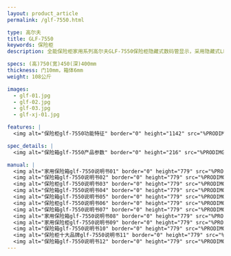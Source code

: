 ```yaml
---
layout: product_article
permalink: /glf-7550.html

type: 高尔夫
title: GLF-7550
keywords: 保险柜
description: 全能保险柜家用系列高尔夫GLF-7550保险柜隐藏式数码管显示，采用隐藏式LED数码显示技术，结合人性化操作界面，简洁明了，更显稳重大气。

specs: (高)750(宽)450(深)400mm
thickness: 门10mm，箱体6mm
weight: 108公斤

images:
  - glf-01.jpg
  - glf-02.jpg
  - glf-03.jpg
  - glf-xj-01.jpg

features: |
  <img alt="保险柜glf-7550功能特征" border="0" height="1142" src="%PRODIMGS%/glf-gn.jpg" width="538" />

spec_details: |
  <img alt="保险箱glf-7550产品参数" border="0" height="216" src="%PRODIMGS%/glf-cpcs.jpg" width="538" />

manual: |
  <img alt="家用保险箱glf-7550说明书01" border="0" height="779" src="%PRODIMGS%/glf-sm01.jpg" width="528" />  
  <img alt="保险箱glf-7550说明书02" border="0" height="779" src="%PRODIMGS%/glf-sm02.jpg" width="528" />  
  <img alt="保险柜glf-7550说明书03" border="0" height="779" src="%PRODIMGS%/glf-sm03.jpg" width="528" />  
  <img alt="保险箱glf-7550说明书04" border="0" height="779" src="%PRODIMGS%/glf-sm04.jpg" width="528" />  
  <img alt="保险箱glf-7550说明书05" border="0" height="779" src="%PRODIMGS%/glf-sm05.jpg" width="528" />  
  <img alt="保险柜glf-7550说明书06" border="0" height="779" src="%PRODIMGS%/glf-sm06.jpg" width="528" />  
  <img alt="保险箱glf-7550说明书07" border="0" height="779" src="%PRODIMGS%/glf-sm07.jpg" width="528" />  
  <img alt="家用保险箱glf-7550说明书08" border="0" height="779" src="%PRODIMGS%/glf-sm08.jpg" width="528" />  
  <img alt="家用保险柜glf-7550说明书09" border="0" height="779" src="%PRODIMGS%/glf-sm09.jpg" width="528" />  
  <img alt="保险箱glf-7550说明书10" border="0" height="779" src="%PRODIMGS%/glf-sm10.jpg" width="528" />  
  <img alt="保险柜十大品牌glf-7550说明书11" border="0" height="779" src="%PRODIMGS%/glf-sm11.jpg" width="528" />  
  <img alt="保险箱glf-7550说明书12" border="0" height="779" src="%PRODIMGS%/glf-sm12.jpg" width="528" />
---
```

